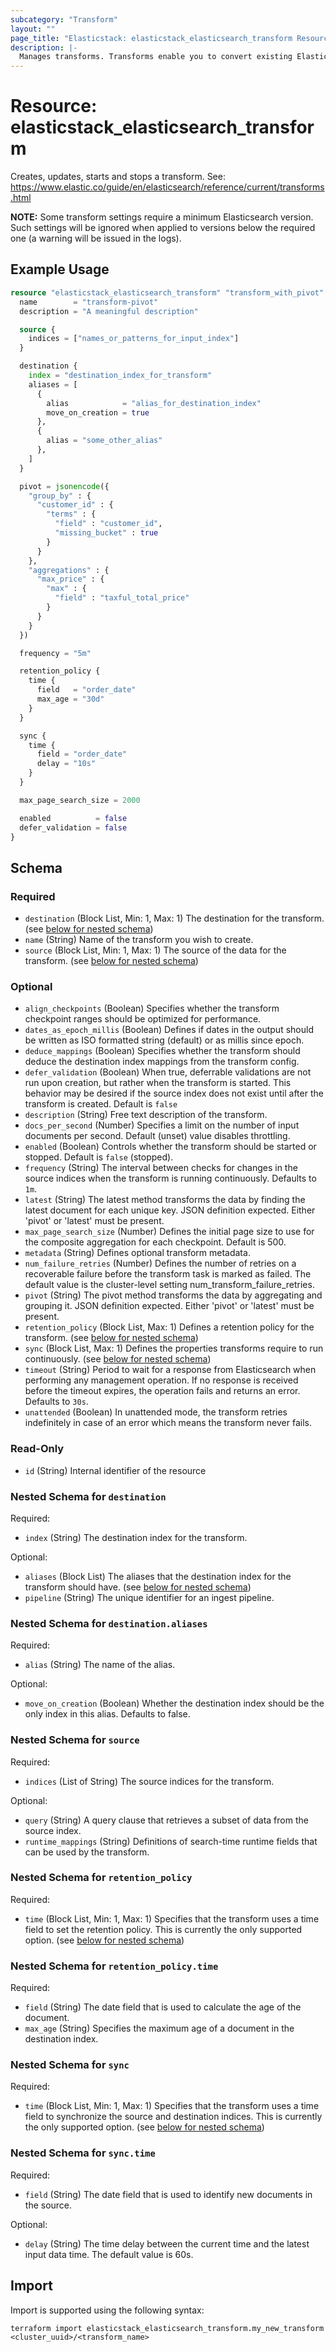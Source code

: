 ```yaml
---
subcategory: "Transform"
layout: ""
page_title: "Elasticstack: elasticstack_elasticsearch_transform Resource"
description: |-
  Manages transforms. Transforms enable you to convert existing Elasticsearch indices into summarized indices.
---
```


# Resource: elasticstack_elasticsearch_transform

Creates, updates, starts and stops a transform. See: https://www.elastic.co/guide/en/elasticsearch/reference/current/transforms.html

**NOTE:** Some transform settings require a minimum Elasticsearch version. Such settings will be ignored when applied to versions below the required one (a warning will be issued in the logs).

## Example Usage

```terraform
resource "elasticstack_elasticsearch_transform" "transform_with_pivot" {
  name        = "transform-pivot"
  description = "A meaningful description"

  source {
    indices = ["names_or_patterns_for_input_index"]
  }

  destination {
    index = "destination_index_for_transform"
    aliases = [
      {
        alias            = "alias_for_destination_index"
        move_on_creation = true
      },
      {
        alias = "some_other_alias"
      },
    ]
  }

  pivot = jsonencode({
    "group_by" : {
      "customer_id" : {
        "terms" : {
          "field" : "customer_id",
          "missing_bucket" : true
        }
      }
    },
    "aggregations" : {
      "max_price" : {
        "max" : {
          "field" : "taxful_total_price"
        }
      }
    }
  })

  frequency = "5m"

  retention_policy {
    time {
      field   = "order_date"
      max_age = "30d"
    }
  }

  sync {
    time {
      field = "order_date"
      delay = "10s"
    }
  }

  max_page_search_size = 2000

  enabled          = false
  defer_validation = false
}
```

<!-- schema generated by tfplugindocs -->
## Schema

### Required

- `destination` (Block List, Min: 1, Max: 1) The destination for the transform. (see [below for nested schema](#nestedblock--destination))
- `name` (String) Name of the transform you wish to create.
- `source` (Block List, Min: 1, Max: 1) The source of the data for the transform. (see [below for nested schema](#nestedblock--source))

### Optional

- `align_checkpoints` (Boolean) Specifies whether the transform checkpoint ranges should be optimized for performance.
- `dates_as_epoch_millis` (Boolean) Defines if dates in the output should be written as ISO formatted string (default) or as millis since epoch.
- `deduce_mappings` (Boolean) Specifies whether the transform should deduce the destination index mappings from the transform config.
- `defer_validation` (Boolean) When true, deferrable validations are not run upon creation, but rather when the transform is started. This behavior may be desired if the source index does not exist until after the transform is created. Default is `false`
- `description` (String) Free text description of the transform.
- `docs_per_second` (Number) Specifies a limit on the number of input documents per second. Default (unset) value disables throttling.
- `enabled` (Boolean) Controls whether the transform should be started or stopped. Default is `false` (stopped).
- `frequency` (String) The interval between checks for changes in the source indices when the transform is running continuously. Defaults to `1m`.
- `latest` (String) The latest method transforms the data by finding the latest document for each unique key. JSON definition expected. Either 'pivot' or 'latest' must be present.
- `max_page_search_size` (Number) Defines the initial page size to use for the composite aggregation for each checkpoint. Default is 500.
- `metadata` (String) Defines optional transform metadata.
- `num_failure_retries` (Number) Defines the number of retries on a recoverable failure before the transform task is marked as failed. The default value is the cluster-level setting num_transform_failure_retries.
- `pivot` (String) The pivot method transforms the data by aggregating and grouping it. JSON definition expected. Either 'pivot' or 'latest' must be present.
- `retention_policy` (Block List, Max: 1) Defines a retention policy for the transform. (see [below for nested schema](#nestedblock--retention_policy))
- `sync` (Block List, Max: 1) Defines the properties transforms require to run continuously. (see [below for nested schema](#nestedblock--sync))
- `timeout` (String) Period to wait for a response from Elasticsearch when performing any management operation. If no response is received before the timeout expires, the operation fails and returns an error. Defaults to `30s`.
- `unattended` (Boolean) In unattended mode, the transform retries indefinitely in case of an error which means the transform never fails.

### Read-Only

- `id` (String) Internal identifier of the resource

<a id="nestedblock--destination"></a>
### Nested Schema for `destination`

Required:

- `index` (String) The destination index for the transform.

Optional:

- `aliases` (Block List) The aliases that the destination index for the transform should have. (see [below for nested schema](#nestedblock--destination--aliases))
- `pipeline` (String) The unique identifier for an ingest pipeline.

<a id="nestedblock--destination--aliases"></a>
### Nested Schema for `destination.aliases`

Required:

- `alias` (String) The name of the alias.

Optional:

- `move_on_creation` (Boolean) Whether the destination index should be the only index in this alias. Defaults to false.



<a id="nestedblock--source"></a>
### Nested Schema for `source`

Required:

- `indices` (List of String) The source indices for the transform.

Optional:

- `query` (String) A query clause that retrieves a subset of data from the source index.
- `runtime_mappings` (String) Definitions of search-time runtime fields that can be used by the transform.


<a id="nestedblock--retention_policy"></a>
### Nested Schema for `retention_policy`

Required:

- `time` (Block List, Min: 1, Max: 1) Specifies that the transform uses a time field to set the retention policy. This is currently the only supported option. (see [below for nested schema](#nestedblock--retention_policy--time))

<a id="nestedblock--retention_policy--time"></a>
### Nested Schema for `retention_policy.time`

Required:

- `field` (String) The date field that is used to calculate the age of the document.
- `max_age` (String) Specifies the maximum age of a document in the destination index.



<a id="nestedblock--sync"></a>
### Nested Schema for `sync`

Required:

- `time` (Block List, Min: 1, Max: 1) Specifies that the transform uses a time field to synchronize the source and destination indices. This is currently the only supported option. (see [below for nested schema](#nestedblock--sync--time))

<a id="nestedblock--sync--time"></a>
### Nested Schema for `sync.time`

Required:

- `field` (String) The date field that is used to identify new documents in the source.

Optional:

- `delay` (String) The time delay between the current time and the latest input data time. The default value is 60s.

## Import

Import is supported using the following syntax:

```shell
terraform import elasticstack_elasticsearch_transform.my_new_transform <cluster_uuid>/<transform_name>
```
